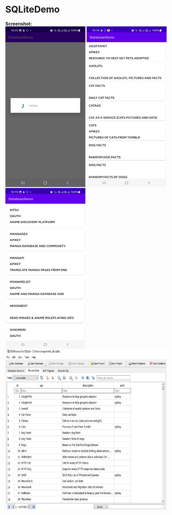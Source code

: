 ﻿# SQLiteDemo<br>
 <b>Screenshot:</b><br>
<img src="Images/ss1.jpeg" width=250 height="500">
<img src="Images/ss2.jpeg" width=250 height="500">
<img src="Images/ss3.jpeg" width=250 height="500">
<img src="Images/sqlite_db.JPG" width=700 height="500">

